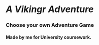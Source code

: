 # _A Vikingr Adventure_ 
### Choose your own Adventure Game
#### Made by me for University coursework.
